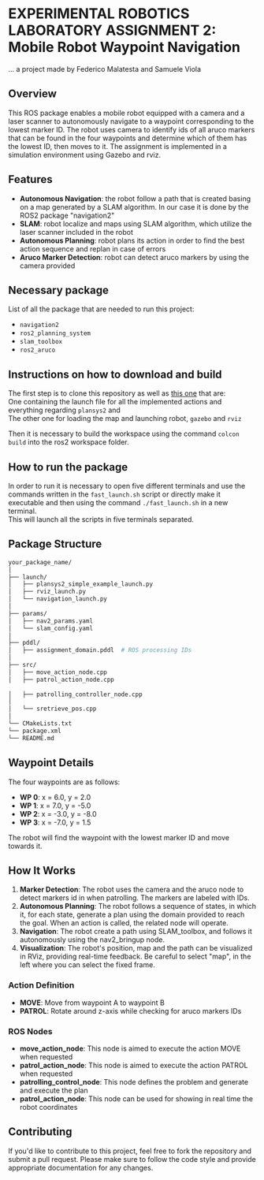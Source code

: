 # EXPERIMENTAL ROBOTICS LABORATORY ASSIGNMENT 2: Mobile Robot Waypoint Navigation

... a project made by Federico Malatesta and Samuele Viola

## Overview

This ROS package enables a mobile robot equipped with a camera and a laser scanner to autonomously navigate to a waypoint corresponding to the lowest marker ID. The robot uses camera to identify ids of all aruco markers that can be found in the four waypoints and determine which of them has the lowest ID, then moves to it.
The assignment is implemented in a simulation environment using Gazebo and rviz.

## Features

- **Autonomous Navigation**: the robot follow a path that is created basing on a map generated by a SLAM algorithm. In our case it is done by the ROS2 package "navigation2"
- **SLAM**: robot localize and maps using SLAM algorithm, which utilize the laser scanner included in the robot
- **Autonomous Planning**: robot plans its action in order to find the best action sequence and replan in case of errors
- **Aruco Marker Detection**: robot can detect aruco markers by using the camera provided

## Necessary package
List of all the package that are needed to run this project: 
- `navigation2`
- `ros2_planning_system`
- `slam_toolbox`
- `ros2_aruco`

## Instructions on how to download and build 
The first step is to clone this repository as well as [this one](https://github.com/FedeMala00/robot_urdf_test) that are:  
One containing the launch file for all the implemented actions and everything regarding `plansys2` and  
The other one for loading the map and launching robot, `gazebo` and `rviz`

Then it is necessary to build the workspace using the command `colcon build` into the ros2 workspace folder.

## How to run the package
In order to run it is necessary to open five different terminals and use the commands written in the `fast_launch.sh` script or directly make it executable and then using the command `./fast_launch.sh` in a new terminal.  
This will launch all the scripts in five terminals separated.


## Package Structure

```bash
your_package_name/
│
├── launch/
│   ├── plansys2_simple_example_launch.py          
│   ├── rviz_launch.py          
│   └── navigation_launch.py       
│
├── params/
│   ├── nav2_params.yaml     
│   └── slam_config.yaml          
│
├── pddl/
│   ├── assignment_domain.pddl  # ROS processing IDs
│
├── src/
│   ├── move_action_node.cpp         
│   ├── patrol_action_node.cpp    
   
│   ├── patrolling_controller_node.cpp     
│   
│   └── sretrieve_pos.cpp           
│
└── CMakeLists.txt                      
└── package.xml                     
└── README.md                     

```

## Waypoint Details

The four waypoints are as follows:

- **WP 0**: x = 6.0, y = 2.0
- **WP 1**: x = 7.0, y = -5.0
- **WP 2**: x = -3.0, y = -8.0
- **WP 3**: x = -7.0, y = 1.5

The robot will find the waypoint with the lowest marker ID and move towards it.

## How It Works

1. **Marker Detection**: The robot uses the camera and the aruco node to detect markers id in when patrolling. The markers are labeled with IDs.
2. **Autonomous Planning**: The robot follows a sequence of states, in which it, for each state, generate a plan using the domain provided to reach the goal. When an action is called, the related node will operate.
3. **Navigation**: The robot create a path using SLAM_toolbox, and follows it autonomously using the nav2_bringup node.
4. **Visualization**: The robot's position, map and the path can be visualized in RViz, providing real-time feedback. Be careful to select "map", in the left where you can select the fixed frame.

### Action Definition
- **MOVE**: Move from waypoint A to waypoint B
- **PATROL**: Rotate around z-axis while checking for aruco markers IDs


### ROS Nodes

- **move_action_node**: This node is aimed to execute the action MOVE when requested
- **patrol_action_node**: This node is aimed to execute the action PATROL when requested
- **patrolling_control_node**: This node defines the problem and generate and execute the plan
- **patrol_action_node**: This node can be used for showing in real time the robot coordinates

## Contributing

If you'd like to contribute to this project, feel free to fork the repository and submit a pull request. Please make sure to follow the code style and provide appropriate documentation for any changes.

